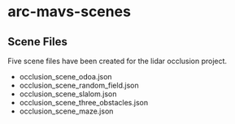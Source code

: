 # arc-mavs-scenes

## Scene Files
Five scene files have been created for the lidar occlusion project. 
* occlusion_scene_odoa.json
* occlusion_scene_random_field.json
* occlusion_scene_slalom.json
* occlusion_scene_three_obstacles.json
* occlusion_scene_maze.json